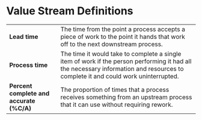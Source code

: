 # Value Stream Definitions

|                                          |                                                                                                                                                                                   |
| ---------------------------------------- | --------------------------------------------------------------------------------------------------------------------------------------------------------------------------------- |
| **Lead time**                            | The time from the point a process accepts a piece of work to the point it hands that work off to the next downstream process.                                                     |
| **Process time**                         | The time it would take to complete a single item of work if the person performing it had all the necessary information and resources to complete it and could work uninterrupted. |
| **Percent complete and accurate (%C/A)** | The proportion of times that a process receives something from an upstream process that it can use without requiring rework.                                                      |
